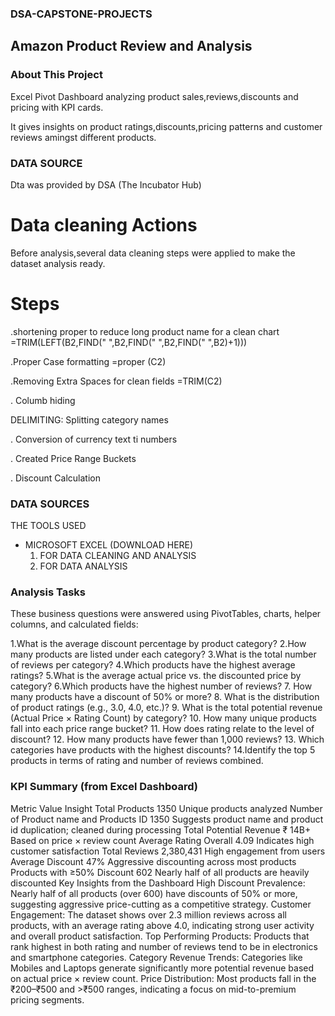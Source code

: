 ### DSA-CAPSTONE-PROJECTS
## Amazon Product Review and Analysis
### About This Project
 Excel Pivot Dashboard analyzing product sales,reviews,discounts and pricing with KPI cards.

It gives insights on product ratings,discounts,pricing patterns and customer reviews amingst different products.

### DATA SOURCE 
Dta was provided by DSA (The Incubator Hub)
 
# Data cleaning  Actions
Before analysis,several data cleaning steps were applied to make the dataset analysis ready.

# Steps
.shortening proper to reduce long product name for a clean chart
=TRIM(LEFT(B2,FIND(" ",B2,FIND(" ",B2,FIND(" ",B2)+1)))

.Proper Case formatting 
=proper (C2)

.Removing Extra Spaces for clean fields
=TRIM(C2)

. Columb hiding 


DELIMITING: Splitting category names  

. Conversion of currency text ti numbers 

. Created Price Range Buckets

. Discount Calculation 

### DATA SOURCES

THE TOOLS USED 
- MICROSOFT EXCEL (DOWNLOAD HERE)
  1. FOR DATA CLEANING AND ANALYSIS
  2. FOR DATA ANALYSIS




### Analysis Tasks
These business questions were answered using PivotTables, charts, helper columns, and calculated fields:

1.What is the average discount percentage by product category?
2.How many products are listed under each category?
3.What is the total number of reviews per category?
4.Which products have the highest average ratings?
5.What is the average actual price vs. the discounted price by category?
6.Which products have the highest number of reviews?
7. How many products have a discount of 50% or more?
8. What is the distribution of product ratings (e.g., 3.0, 4.0, etc.)?
9. What is the total potential revenue (Actual Price × Rating Count) by category?
10. How many unique products fall into each price range bucket?
11. How does rating relate to the level of discount?
12. How many products have fewer than 1,000 reviews?
13. Which categories have products with the highest discounts?
14.Identify the top 5 products in terms of rating and number of reviews combined.

### KPI Summary (from Excel Dashboard)
Metric	Value	Insight
Total Products	1350	Unique products analyzed
Number of Product name and Products ID	1350	Suggests product name and product id duplication; cleaned during processing
Total Potential Revenue	₹ 14B+	Based on price × review count
Average Rating Overall	4.09	Indicates high customer satisfaction
Total Reviews	2,380,431	High engagement from users
Average Discount	47%	Aggressive discounting across most products
Products with ≥50% Discount	602	Nearly half of all products are heavily discounted
Key Insights from the Dashboard
High Discount Prevalence: Nearly half of all products (over 600) have discounts of 50% or more, suggesting aggressive price-cutting as a competitive strategy.
Customer Engagement: The dataset shows over 2.3 million reviews across all products, with an average rating above 4.0, indicating strong user activity and overall product satisfaction.
Top Performing Products: Products that rank highest in both rating and number of reviews tend to be in electronics and smartphone categories.
Category Revenue Trends: Categories like Mobiles and Laptops generate significantly more potential revenue based on actual price × review count.
Price Distribution: Most products fall in the ₹200–₹500 and >₹500 ranges, indicating a focus on mid-to-premium pricing segments.
